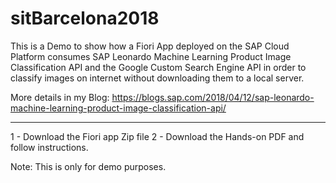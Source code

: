 # sitBarcelona2018

This is a Demo to show how a Fiori App deployed on the SAP Cloud Platform consumes SAP Leonardo Machine Learning Product Image Classification API and the Google Custom Search Engine API in order to classify images on internet without downloading them to a local server. 

More details in my Blog: https://blogs.sap.com/2018/04/12/sap-leonardo-machine-learning-product-image-classification-api/

----------------------------------------------------------------
1 - Download the Fiori app Zip file
2 - Download the Hands-on PDF and follow instructions.

Note:
This is only for demo purposes.
